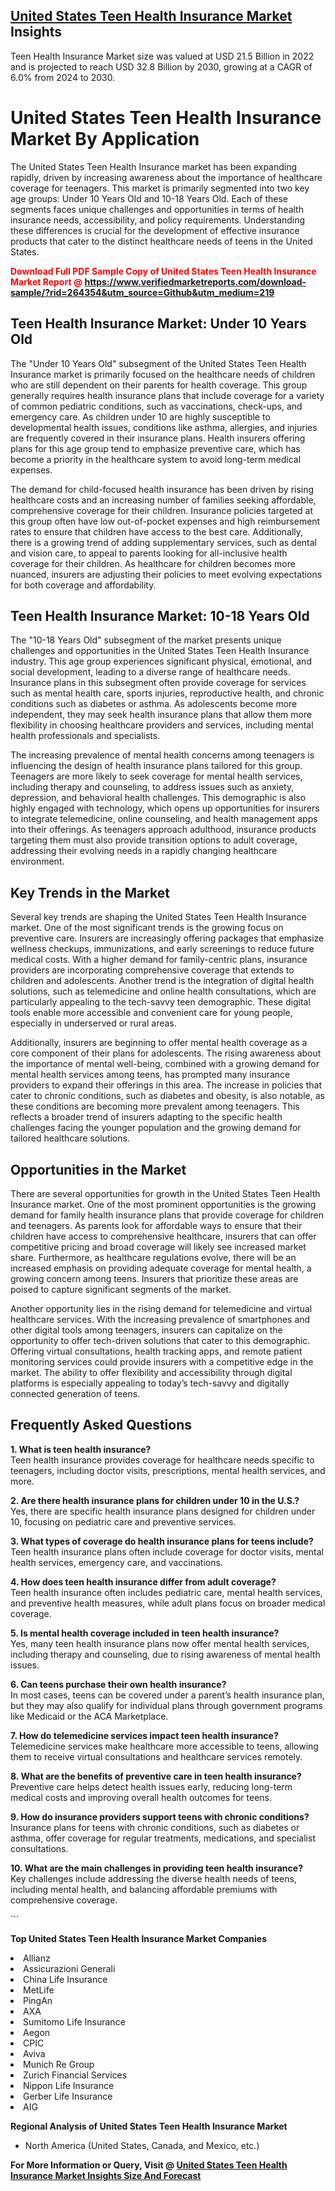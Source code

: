 <h2><a href="https://www.verifiedmarketreports.com/download-sample/?rid=264354&amp;utm_source=Github&amp;utm_medium=219" target="_blank">United States Teen Health Insurance Market</a> Insights</h2><p>Teen Health Insurance Market size was valued at USD 21.5 Billion in 2022 and is projected to reach USD 32.8 Billion by 2030, growing at a CAGR of 6.0% from 2024 to 2030.</p><p> <h1>United States Teen Health Insurance Market By Application</h1> <p>The United States Teen Health Insurance market has been expanding rapidly, driven by increasing awareness about the importance of healthcare coverage for teenagers. This market is primarily segmented into two key age groups: Under 10 Years Old and 10-18 Years Old. Each of these segments faces unique challenges and opportunities in terms of health insurance needs, accessibility, and policy requirements. Understanding these differences is crucial for the development of effective insurance products that cater to the distinct healthcare needs of teens in the United States. <strong><p><span class=""><span style="color: #ff0000;"><strong>Download Full PDF Sample Copy of United States Teen Health Insurance Market Report</strong> @ </span><a href="https://www.verifiedmarketreports.com/download-sample/?rid=264354&amp;utm_source=Github&amp;utm_medium=219" target="_blank">https://www.verifiedmarketreports.com/download-sample/?rid=264354&amp;utm_source=Github&amp;utm_medium=219</a></span></p></strong></p> <h2>Teen Health Insurance Market: Under 10 Years Old</h2> <p>The "Under 10 Years Old" subsegment of the United States Teen Health Insurance market is primarily focused on the healthcare needs of children who are still dependent on their parents for health coverage. This group generally requires health insurance plans that include coverage for a variety of common pediatric conditions, such as vaccinations, check-ups, and emergency care. As children under 10 are highly susceptible to developmental health issues, conditions like asthma, allergies, and injuries are frequently covered in their insurance plans. Health insurers offering plans for this age group tend to emphasize preventive care, which has become a priority in the healthcare system to avoid long-term medical expenses.</p> <p>The demand for child-focused health insurance has been driven by rising healthcare costs and an increasing number of families seeking affordable, comprehensive coverage for their children. Insurance policies targeted at this group often have low out-of-pocket expenses and high reimbursement rates to ensure that children have access to the best care. Additionally, there is a growing trend of adding supplementary services, such as dental and vision care, to appeal to parents looking for all-inclusive health coverage for their children. As healthcare for children becomes more nuanced, insurers are adjusting their policies to meet evolving expectations for both coverage and affordability.</p> <h2>Teen Health Insurance Market: 10-18 Years Old</h2> <p>The "10-18 Years Old" subsegment of the market presents unique challenges and opportunities in the United States Teen Health Insurance industry. This age group experiences significant physical, emotional, and social development, leading to a diverse range of healthcare needs. Insurance plans in this subsegment often provide coverage for services such as mental health care, sports injuries, reproductive health, and chronic conditions such as diabetes or asthma. As adolescents become more independent, they may seek health insurance plans that allow them more flexibility in choosing healthcare providers and services, including mental health professionals and specialists.</p> <p>The increasing prevalence of mental health concerns among teenagers is influencing the design of health insurance plans tailored for this group. Teenagers are more likely to seek coverage for mental health services, including therapy and counseling, to address issues such as anxiety, depression, and behavioral health challenges. This demographic is also highly engaged with technology, which opens up opportunities for insurers to integrate telemedicine, online counseling, and health management apps into their offerings. As teenagers approach adulthood, insurance products targeting them must also provide transition options to adult coverage, addressing their evolving needs in a rapidly changing healthcare environment.</p> <h2>Key Trends in the Market</h2> <p>Several key trends are shaping the United States Teen Health Insurance market. One of the most significant trends is the growing focus on preventive care. Insurers are increasingly offering packages that emphasize wellness checkups, immunizations, and early screenings to reduce future medical costs. With a higher demand for family-centric plans, insurance providers are incorporating comprehensive coverage that extends to children and adolescents. Another trend is the integration of digital health solutions, such as telemedicine and online health consultations, which are particularly appealing to the tech-savvy teen demographic. These digital tools enable more accessible and convenient care for young people, especially in underserved or rural areas.</p> <p>Additionally, insurers are beginning to offer mental health coverage as a core component of their plans for adolescents. The rising awareness about the importance of mental well-being, combined with a growing demand for mental health services among teens, has prompted many insurance providers to expand their offerings in this area. The increase in policies that cater to chronic conditions, such as diabetes and obesity, is also notable, as these conditions are becoming more prevalent among teenagers. This reflects a broader trend of insurers adapting to the specific health challenges facing the younger population and the growing demand for tailored healthcare solutions.</p> <h2>Opportunities in the Market</h2> <p>There are several opportunities for growth in the United States Teen Health Insurance market. One of the most prominent opportunities is the growing demand for family health insurance plans that provide coverage for children and teenagers. As parents look for affordable ways to ensure that their children have access to comprehensive healthcare, insurers that can offer competitive pricing and broad coverage will likely see increased market share. Furthermore, as healthcare regulations evolve, there will be an increased emphasis on providing adequate coverage for mental health, a growing concern among teens. Insurers that prioritize these areas are poised to capture significant segments of the market.</p> <p>Another opportunity lies in the rising demand for telemedicine and virtual healthcare services. With the increasing prevalence of smartphones and other digital tools among teenagers, insurers can capitalize on the opportunity to offer tech-driven solutions that cater to this demographic. Offering virtual consultations, health tracking apps, and remote patient monitoring services could provide insurers with a competitive edge in the market. The ability to offer flexibility and accessibility through digital platforms is especially appealing to today’s tech-savvy and digitally connected generation of teens.</p> <h2>Frequently Asked Questions</h2> <p><strong>1. What is teen health insurance?</strong><br> Teen health insurance provides coverage for healthcare needs specific to teenagers, including doctor visits, prescriptions, mental health services, and more.</p> <p><strong>2. Are there health insurance plans for children under 10 in the U.S.?</strong><br> Yes, there are specific health insurance plans designed for children under 10, focusing on pediatric care and preventive services.</p> <p><strong>3. What types of coverage do health insurance plans for teens include?</strong><br> Teen health insurance plans often include coverage for doctor visits, mental health services, emergency care, and vaccinations.</p> <p><strong>4. How does teen health insurance differ from adult coverage?</strong><br> Teen health insurance often includes pediatric care, mental health services, and preventive health measures, while adult plans focus on broader medical coverage.</p> <p><strong>5. Is mental health coverage included in teen health insurance?</strong><br> Yes, many teen health insurance plans now offer mental health services, including therapy and counseling, due to rising awareness of mental health issues.</p> <p><strong>6. Can teens purchase their own health insurance?</strong><br> In most cases, teens can be covered under a parent’s health insurance plan, but they may also qualify for individual plans through government programs like Medicaid or the ACA Marketplace.</p> <p><strong>7. How do telemedicine services impact teen health insurance?</strong><br> Telemedicine services make healthcare more accessible to teens, allowing them to receive virtual consultations and healthcare services remotely.</p> <p><strong>8. What are the benefits of preventive care in teen health insurance?</strong><br> Preventive care helps detect health issues early, reducing long-term medical costs and improving overall health outcomes for teens.</p> <p><strong>9. How do insurance providers support teens with chronic conditions?</strong><br> Insurance plans for teens with chronic conditions, such as diabetes or asthma, offer coverage for regular treatments, medications, and specialist consultations.</p> <p><strong>10. What are the main challenges in providing teen health insurance?</strong><br> Key challenges include addressing the diverse health needs of teens, including mental health, and balancing affordable premiums with comprehensive coverage.</p> ```</p><p><strong>Top United States Teen Health Insurance Market Companies</strong></p><div data-test-id=""><p><li>Allianz</li><li> Assicurazioni Generali</li><li> China Life Insurance</li><li> MetLife</li><li> PingAn</li><li> AXA</li><li> Sumitomo Life Insurance</li><li> Aegon</li><li> CPIC</li><li> Aviva</li><li> Munich Re Group</li><li> Zurich Financial Services</li><li> Nippon Life Insurance</li><li> Gerber Life Insurance</li><li> AIG</li></p><div><strong>Regional Analysis of&nbsp;United States Teen Health Insurance Market</strong></div><ul><li dir="ltr"><p dir="ltr">North America&nbsp;(United States, Canada, and Mexico, etc.)</p></li></ul><p><strong>For More Information or Query, Visit @&nbsp;</strong><strong><a href="https://www.verifiedmarketreports.com/product/teen-health-insurance-market/?utm_source=Github&amp;utm_medium=219" target="_blank">United States Teen Health Insurance Market Insights Size And Forecast</a></strong></p></div>
